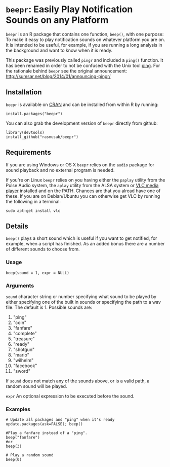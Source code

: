 `beepr`: Easily Play Notification Sounds on any Platform
========================================================

`beepr` is an R package that contains one function, `beep()`, with one purpose: To make it easy to play notification sounds on whatever platform you are on. It is intended to be useful, for example, if you are running a long analysis in the background and want to know when it is ready. 

This package was previously called `pingr` and included a `ping()` function. It has been renamed in order to not be confused with the Unix tool [ping](http://en.wikipedia.org/wiki/Ping_%28networking_utility%29). For the rationale behind `beepr` see the original announcement: http://sumsar.net/blog/2014/01/announcing-pingr/


Installation
----------------

`beepr` is available on [CRAN](http://cran.r-project.org/) and can be installed from within R by running:

```
install.packages("beepr")
```

You can also grab the development version of `beepr` directly from github:

```
library(devtools)
install_github("rasmusab/beepr")
```

Requirements
---------------

If you are using Windows or OS X `beepr` relies on the `audio` package for sound playback and no external program is needed.

If you're on Linux `beepr` relies on you having either the `paplay` utility from the Pulse Audio system, the `aplay` utility from the ALSA system or [VLC media player](http://www.videolan.org/vlc/index.html) installed and on the PATH. Chances are that you alread have one of these. If you are on Debian/Ubuntu you can otherwise get VLC by running the following in a terminal:

```
sudo apt-get install vlc
```

Details
------------

`beep()` plays a short sound which is useful if you want to get notified, for example, when a script has finished. As an added bonus there are a number of different sounds to choose from.

### Usage

`beep(sound = 1, expr = NULL)`

### Arguments

`sound`  character string or number specifying what sound to be played by either specifying one of the built in sounds or specifying the path to a wav file. The default is 1. Possible sounds are:

1. "ping"
2. "coin"
3. "fanfare"
4. "complete"
5. "treasure"
6. "ready"
7. "shotgun"
8. "mario"
9. "wilhelm"
10. "facebook"
11. "sword"

If `sound` does not match any of the sounds above, or is a valid path, a random sound will be played.

`expr`	An optional expression to be executed before the sound.

### Examples

```
# Update all packages and "ping" when it's ready
update.packages(ask=FALSE); beep()

#Play a fanfare instead of a "ping".
beep("fanfare")
#or
beep(3)

# Play a random sound
beep(0)
```
